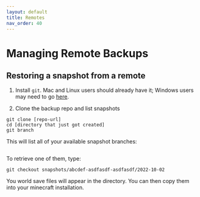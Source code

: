 ```yaml
---
layout: default
title: Remotes
nav_order: 40
---
```


# Managing Remote Backups


## Restoring a snapshot from a remote


1. Install `git`.  Mac and Linux users should already have it; Windows users may need to go [here](https://git-scm.com/downloads).

2. Clone the backup repo and list snapshots

```
git clone [repo-url]
cd [directory that just got created]
git branch
```

This will list all of your available snapshot branches:

```
```

To retrieve one of them, type:

```
git checkout snapshots/abcdef-asdfasdf-asdfasdf/2022-10-02
```

You world save files will appear in the directory.  You can then copy them into your minecraft installation.
